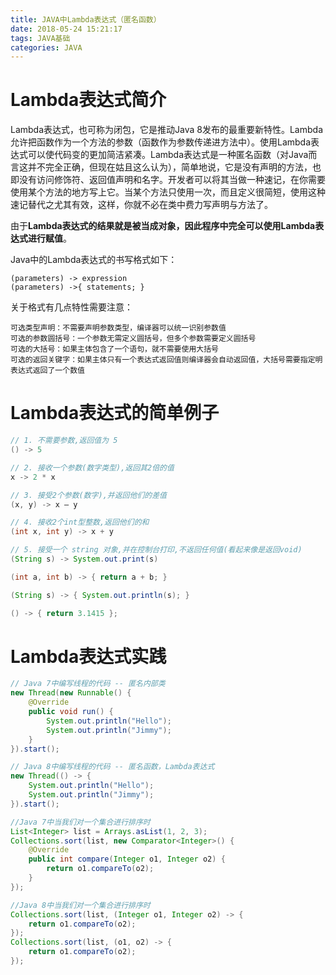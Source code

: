 ```yaml
---
title: JAVA中Lambda表达式（匿名函数）
date: 2018-05-24 15:21:17
tags: JAVA基础
categories: JAVA
---
```


# Lambda表达式简介

Lambda表达式，也可称为闭包，它是推动Java 8发布的最重要新特性。Lambda允许把函数作为一个方法的参数（函数作为参数传递进方法中）。使用Lambda表达式可以使代码变的更加简洁紧凑。Lambda表达式是一种匿名函数（对Java而言这并不完全正确，但现在姑且这么认为），简单地说，它是没有声明的方法，也即没有访问修饰符、返回值声明和名字。开发者可以将其当做一种速记，在你需要使用某个方法的地方写上它。当某个方法只使用一次，而且定义很简短，使用这种速记替代之尤其有效，这样，你就不必在类中费力写声明与方法了。

由于**Lambda表达式的结果就是被当成对象，因此程序中完全可以使用Lambda表达式进行赋值**。

Java中的Lambda表达式的书写格式如下：

```
(parameters) -> expression
(parameters) ->{ statements; }
```

关于格式有几点特性需要注意：

    可选类型声明：不需要声明参数类型，编译器可以统一识别参数值
    可选的参数圆括号：一个参数无需定义圆括号，但多个参数需要定义圆括号
    可选的大括号：如果主体包含了一个语句，就不需要使用大括号
    可选的返回关键字：如果主体只有一个表达式返回值则编译器会自动返回值，大括号需要指定明表达式返回了一个数值

# Lambda表达式的简单例子

```java
// 1. 不需要参数,返回值为 5
() -> 5

// 2. 接收一个参数(数字类型),返回其2倍的值
x -> 2 * x

// 3. 接受2个参数(数字),并返回他们的差值
(x, y) -> x – y

// 4. 接收2个int型整数,返回他们的和
(int x, int y) -> x + y

// 5. 接受一个 string 对象,并在控制台打印,不返回任何值(看起来像是返回void)
(String s) -> System.out.print(s)

(int a, int b) -> { return a + b; }

(String s) -> { System.out.println(s); }

() -> { return 3.1415 };
```

# Lambda表达式实践

```java
// Java 7中编写线程的代码 -- 匿名内部类
new Thread(new Runnable() {
    @Override
    public void run() {
        System.out.println("Hello");
        System.out.println("Jimmy");
    }
}).start();

// Java 8中编写线程的代码 -- 匿名函数，Lambda表达式
new Thread(() -> {
    System.out.println("Hello");
    System.out.println("Jimmy");
}).start();
```

```java
//Java 7中当我们对一个集合进行排序时
List<Integer> list = Arrays.asList(1, 2, 3);
Collections.sort(list, new Comparator<Integer>() {
    @Override
    public int compare(Integer o1, Integer o2) {
        return o1.compareTo(o2);
    }
});

//Java 8中当我们对一个集合进行排序时
Collections.sort(list, (Integer o1, Integer o2) -> {
    return o1.compareTo(o2);
});
Collections.sort(list, (o1, o2) -> {
    return o1.compareTo(o2);
});
```
